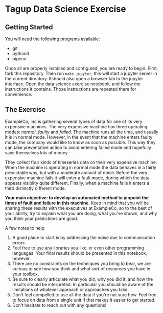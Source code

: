 # Tagup Data Science Exercise

## Getting Started

You will need the following programs available:
- git
- python3
- pipenv

Once all are properly installed and configured, you are ready to begin.  First,
fork this repository. Then run `make jupyter`; this will start a jupyter server in the current directory. Itshould also open a browser tab to the jupyter interface. Open the data science exercise notebook, and follow the instructions it contains. Those instructions are repeated there for convenience.

## The Exercise

ExampleCo, Inc is gathering several types of data for one of its very expensive machines.  The very expensive machine has three operating modes: *normal*, *faulty* and *failed*.  The machine runs all the time, and usually it is in normal mode.  However, in the event that the machine enters faulty mode, the company would like to know as soon as possible.  This way they can take preventative action to avoid entering failed mode and hopefully save themselves lots of money.

They collect four kinds of timeseries data on their very expensive machine.  When the machine is operating in normal mode the data behaves in a fairly predictable way, but with a moderate amount of noise.  Before the very expensive machine fails it will enter a fault mode, during which the data appears visibilty quite different.  Finally, when a machine fails it enters a third distinctly different mode.

__Your main objective: to develop an automated method to pinpoint the times of fault and failure in this machine__.  Keep in mind that you will be sharing these results with the executives at ExampleCo, so to the best of your ability, try to explain what you are doing, what you've shown, and why you think your predictions are good.


A few notes to help:
1. A good place to start is by addressing the noise due to communication
   errors.
2. Feel free to use any libraries you like, or even other programming
   languages. Your final results should be presented in this notebook, however.
3. There are no constraints on the techniques you bring to bear, we are curious
   to see how you think and what sort of resources you have in your toolbox.
4. Be sure to clearly articulate what you did, why you did it, and how the
   results should be interpreted. In particular you should be aware of the
   limitations of whatever approach or approaches you take.
5. Don't feel compelled to use all the data if you're not sure how. Feel free
   to focus on data from a single unit if that makes it easier to get started.
6. Don't hesitate to reach out with any questions!
